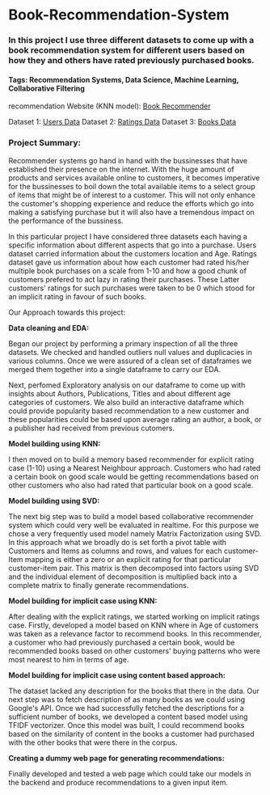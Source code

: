 # Book-Recommendation-System
### In this project I use three different datasets to come up with a book recommendation system for different users based on how they and others have rated previously purchased books.
#### Tags: Recommendation Systems, Data Science, Machine Learning, Collaborative Filtering  

recommendation Website (KNN model): [Book Recommender](https://bookrecomender.herokuapp.com/)

Dataset 1: [Users Data](https://drive.google.com/file/d/1-jwfc3lcpaPYdcy8NRAsdq7YbfqWyCAJ/view?usp=sharing) 
Dataset 2: [Ratings Data](https://drive.google.com/file/d/13pjABG9HH2CE_p2pUwYaDOv1i5XoXCXj/view?usp=sharing) 
Dataset 3: [Books Data](https://drive.google.com/file/d/1x3V04b3-Zw3v5jA4LgIZZhx_Q_rNxR7U/view?usp=sharing ) 


### Project Summary:

Recommender systems go hand in hand with the bussinesses that have established their presence on the internet. With the huge amount of products and services available online to customers, it becomes imperative for the bussinesses to boil down the total available items to a select group of items that might be of interest to a customer. This will not only enhance the customer's shopping experience and reduce the efforts which go into making a satisfying purchase but it will also have a tremendous impact on the performance of the bussiness.

In this particular project I have considered three datasets each having a specific information about different aspects that go into a purchase. Users dataset carried information about the customers location and Age. Ratings dataset gave us information about how each customer had rated his/her multiple book purchases on a scale from 1-10 and how a good chunk of customers prefered to act lazy in rating their purchases. These Latter customers' ratings for such purchases were taken to be 0 which stood for an implicit rating in favour of such books.

Our Approach towards this project:

<b>Data cleaning and EDA:</b>

Began our project by performing a primary inspection of all the three datasets. We checked and handled outliers null values and duplicacies in various columns. Once we were assured of a clean set of dataframes we merged them together into a single dataframe to carry our EDA.

Next, perfomed Exploratory analysis on our dataframe to come up with insights about Authors, Publications, Titles and about different age categories of customers. We also build an interactive dataframe which could provide popularity based recommendation to a new customer and these popularities could be based upon average rating an author, a book, or a publisher had received from previous cutomers.

<b>Model building using KNN:</b>

I then moved on to build a memory based recommender for explicit rating case (1-10) using a Nearest Neighbour approach. Customers who had rated a certain book on good scale would be getting recommendations based on other customers who also had rated that particular book on a good scale.

<b>Model building using SVD:</b>

The next big step was to build a model based collaborative recommender system which could very well be evaluated in realtime. For this purpose we chose a very frequently used model namely Matrix Factorization using SVD. In this approach what we broadly do is set forth a pivot table with Customers and Items as columns and rows, and values for each customer-Item mapping is either a zero or an explicit rating for that particular customer-item pair. This matrix is then decomposed into factors using SVD and the individual element of decomposition is multiplied back into a complete matrix to finally generate recommendations.

<b>Model building for implicit case using KNN:</b>

After dealing with the explicit ratings, we started working on implicit ratings case. Firstly, developed a model based on KNN where in Age of customers was taken as a relevance factor to recommend books. In this recommender, a customer who had previously purchased a certain book, would be recommended books based on other customers' buying patterns who were most nearest to him in terms of age. 

<b>Model building for implicit case using content based approach:</b>

The dataset lacked any description for the books that there in the data. Our next step was to fetch description of as many books as we could using Google's API. Once we had successfully fetched the descriptions for a sufficient number of books, we developed a content based model using TFIDF vectorizer. Once this model was built, I could recommend books based on the similarity of content in the books a customer had purchased with the other books that were there in the corpus.

<b>Creating a dummy web page for generating recommendations:</b>

Finally developed and tested a web page which could take our models in the backend and produce recommendations to a given input item.
